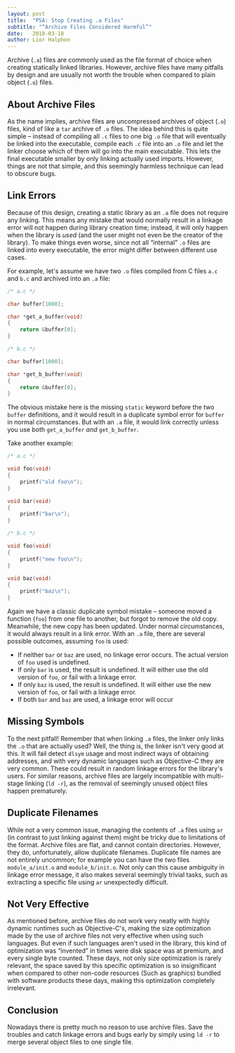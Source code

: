 ```yaml
---
layout: post
title:  "PSA: Stop Creating .a Files"
subtitle: "“Archive Files Considered Harmful”"
date:   2018-03-18
author: Lior Halphon
---
```


Archive (`.a`) files are commonly used as the file format of choice when creating statically linked libraries. However, archive files have many pitfalls by design and are usually not worth the trouble when compared to plain object (`.o`) files.

## About Archive Files

As the name implies, archive files are uncompressed archives of object (`.o`) files, kind of like a `tar` archive of `.o` files. The idea behind this is quite simple – instead of compiling all `.c` files to one big `.o` file that will eventually be linked into the executable, compile each `.c` file into an `.o` file and let the linker choose which of them will go into the main executable. This lets the final executable smaller by only linking actually used imports. However, things are not that simple, and this seemingly harmless technique can lead to obscure bugs.

## Link Errors

Because of this design, creating a static library as an `.a` file does not require any linking. This means any mistake that would normally result in a linkage error will not happen during library creation time; instead, it will only happen when the library is _used_ (and the user might not even be the creator of the library). To make things even worse, since not all “internal” `.o` files are linked into every executable, the error might differ between different use cases.

For example, let's assume we have two `.o` files compiled from C files `a.c` and `b.c` and archived into an `.a` file:

```c
/* a.c */

char buffer[1000];

char *get_a_buffer(void)
{
    return &buffer[0];
}

/* b.c */

char buffer[1000];

char *get_b_buffer(void)
{
    return &buffer[0];
}
```

The obvious mistake here is the missing `static` keyword before the two `buffer` definitions, and it would result in a duplicate symbol error for `buffer` in normal circumstances. But with an `.a` file, it would link correctly unless you use both `get_a_buffer` *and* `get_b_buffer`.

Take another example:

```c
/* a.c */

void foo(void)
{
    printf("old foo\n");
}

void bar(void)
{
    printf("bar\n");
}

/* b.c */

void foo(void)
{
    printf("new foo\n");
}

void baz(void)
{
    printf("baz\n");
}
```

Again we have a classic duplicate symbol mistake – someone moved a function (`foo`) from one file to another, but forgot to remove the old copy. Meanwhile, the new copy has been updated. Under normal circumstances, it would always result in a link error. With an `.a` file, there are several possible outcomes, assuming `foo` is used:

 * If neither `bar` or `baz` are used, no linkage error occurs. The actual version of `foo` used is undefined.
 * If only `bar` is used, the result is undefined. It will either use the old version of `foo`, or fail with a linkage error.
 * If only `baz` is used, the result is undefined. It will either use the new version of `foo`, or fail with a linkage error.
 * If both `bar` and `baz` are used, a linkage error will occur

## Missing Symbols

To the next pitfall! Remember that when linking `.a` files, the linker only links the `.o` that are actually used? Well, the thing is, the linker isn't very good at this. It will fail detect `dlsym` usage and most indirect ways of obtaining addresses, and with very dynamic languages such as Objective-C they are very common. These could result in random linkage errors for the library's users. For similar reasons, archive files are largely incompatible with multi-stage linking (`ld -r`), as the removal of seemingly unused object files happen prematurely.

## Duplicate Filenames

While not a very common issue, managing the contents of `.a` files using `ar` (in contrast to just linking against them) might be tricky due to limitations of the format. Archive files are flat, and cannot contain directories. However, they do, unfortunately, allow duplicate filenames. Duplicate file names are not entirely uncommon; for example you can have the two files `module_a/init.o` and `module_b/init.o`. Not only can this cause ambiguity in linkage error message, it also makes several seemingly trivial tasks, such as extracting a specific file using `ar` unexpectedly difficult.

## Not Very Effective

As mentioned before, archive files do not work very neatly with highly dynamic runtimes such as Objective-C's, making the size optimization made by the use of archive files not very effective when using such languages. But even if such languages aren't used in the library, this kind of optimization was “invented” in times were disk space was at premium, and every single byte counted. These days, not only size optimization is rarely relevant, the space saved by this specific optimization is so insignificant when compared to other non-code resources (Such as graphics) bundled with software products these days, making this optimization completely irrelevant.

## Conclusion

Nowadays there is pretty much no reason to use archive files. Save the troubles and catch linkage errors and bugs early by simply using `ld -r` to merge several object files to one single file.